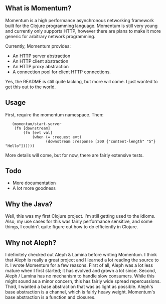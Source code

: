 ## What is Momentum?

Momentum is a high performance asynchronous networking framework built for the Clojure programming language. Momentum is still very young and currently only supports HTTP, however there are plans to make it more generic for arbitrary network programming.

Currently, Momentum provides:
  * An HTTP server abstraction
  * An HTTP client abstraction
  * An HTTP proxy abstraction
  * A connection pool for client HTTP connections.

Yes, the README is still quite lacking, but more will come. I just wanted to get this out to the world.

## Usage

First, require the momentum namespace. Then:

       (momentum/start-server
        (fn [downstream]
            (fn [evt val]
                (when (= :request evt)
                      (downstream :response [200 {"content-length" "5"} "Hello"])))))

More details will come, but for now, there are fairly extensive tests.

## Todo

* More documentation
* A lot more goodness

## Why the Java?

Well, this was my first Clojure project. I'm still getting used to the idioms. Also, my use cases for this was fairly performance sensitive, and some things, I couldn't quite figure out how to do efficiently in Clojure.

## Why not Aleph?

 I definitely checked out Aleph & Lamina before writing Momentum. I think that Aleph is really a great project and I learned a lot reading the source to it. I wrote Momentum for a few reasons. First of all, Aleph was a lot less mature when I first started; it has evolved and grown a lot since. Second, Aleph / Lamina has no mechanism to handle slow consumers. While this might sound as a minor concern, this has fairly wide spread repercussions. Third, I wanted a base abstraction that was  as light as possible. Aleph's base abstraction is a channel, which is fairly heavy weight. Momentum's base abstraction is a function and closures.
